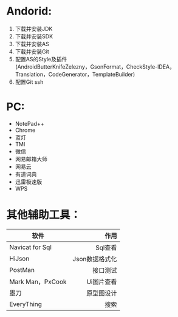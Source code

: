 # Andorid:

1. 下载并安装JDK
2. 下载并安装SDK
3. 下载并安装AS
4. 下载并安装Git
5. 配置AS的Style及插件   
(AndroidButterKnifeZelezny，GsonFormat，CheckStyle-IDEA，Translation，CodeGenerator，TemplateBuilder)
6. 配置Git ssh

# PC:

- NotePad++
- Chrome
- 蓝灯
- TMI
- 微信
- 网易邮箱大师
- 网易云
- 有道词典
- 迅雷极速版
- WPS

# 其他辅助工具：

|软件|作用|
|-|-:|
|Navicat for Sql|Sql查看|
|HiJson|Json数据格式化|
|PostMan|接口测试|
|Mark Man，PxCook|Ui图片查看|
|墨刀|原型图设计|
|EveryThing|搜索|
